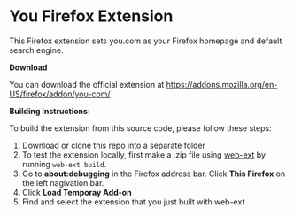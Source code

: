 # You Firefox Extension

This Firefox extension sets you.com as your Firefox homepage and default search engine.

**Download**

You can download the official extension at https://addons.mozilla.org/en-US/firefox/addon/you-com/

**Building Instructions:**

To build the extension from this source code, please follow these steps: 
1. Download or clone this repo into a separate folder
2. To test the extension locally, first make a .zip file using [web-ext](https://extensionworkshop.com/documentation/develop/getting-started-with-web-ext/#testing-out-an-extension) by running `web-ext build`.
3. Go to **about:debugging** in the Firefox address bar. Click **This Firefox** on the left nagivation bar.
4. Click **Load Temporay Add-on**
5. Find and select the extension that you just built with web-ext
